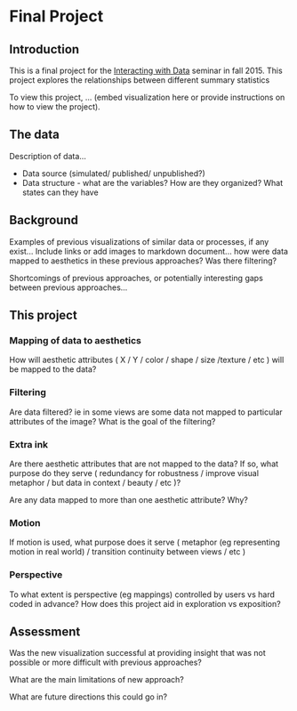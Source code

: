# Final Project

## Introduction

This is a final project for the [Interacting with Data](https://github.com/Brown-BIOL2430-S04-Fall2015/syllabus) seminar in fall 2015. This project explores the relationships between different summary statistics




To view this project, ... (embed visualization here or provide instructions on how to view the project).

## The data

Description of data...

- Data source (simulated/ published/ unpublished?)
- Data structure - what are the variables? How are they organized? What states can they have

## Background

Examples of previous visualizations of similar data or processes, if any exist... Include links or add images to markdown document... how were data mapped to aesthetics in these previous approaches? Was there filtering?

Shortcomings of previous approaches, or potentially interesting gaps between previous approaches...

## This project

### Mapping of data to aesthetics

How will aesthetic attributes ( X / Y / color / shape / size /texture / etc ) will be mapped to the data?

### Filtering

Are data filtered? ie in some views are some data not mapped to particular attributes of the image? What is the goal of the filtering?

### Extra ink

Are there aesthetic attributes that are not mapped to the data? If so, what purpose do they serve ( redundancy for robustness / improve visual metaphor / but data in context / beauty / etc )?

Are any data mapped to more than one aesthetic attribute? Why?

### Motion

If motion is used, what purpose does it serve ( metaphor (eg representing motion in real world) / transition continuity between views / etc )

### Perspective

To what extent is perspective (eg mappings) controlled by users vs hard coded in advance? How does this project aid in exploration vs exposition?

## Assessment

Was the new visualization successful at providing insight that was not possible or more difficult with previous approaches?

What are the main limitations of new approach?

What are future directions this could go in?


